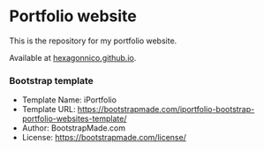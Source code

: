 
# Portfolio website

This is the repository for my portfolio website.

Available at [hexagonnico.github.io](https://hexagonnico.github.io).

### Bootstrap template

* Template Name: iPortfolio
* Template URL: https://bootstrapmade.com/iportfolio-bootstrap-portfolio-websites-template/
* Author: BootstrapMade.com
* License: https://bootstrapmade.com/license/
